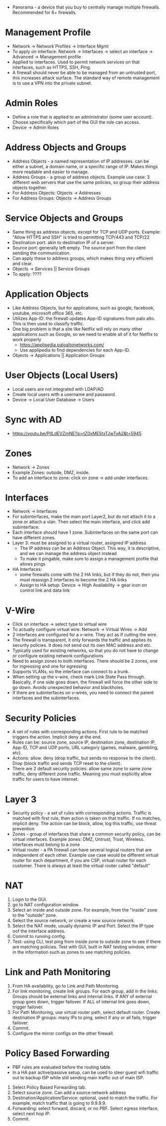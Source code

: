 - Panorama - a device that you buy to centrally manage multiple firewalls. Recommended for 6+ firewalls.

# Management Profile
- Network -> Network Profiles -> Interface Mgmt
- To apply on interface: Network -> Interfaces -> select an interface -> Advanced -> Management profile
- Applied to interfaces. Used to permit network services on that interfaces, such as HTTPS, SSH, Ping. 
- A firewall should never be able to be managed from an untrusted port, this increases attack surface. The standard way of remote management is to use a VPN into the private subnet.

# Admin Roles
- Define a role that is applied to an administrator (some user account). Choose specifically which part of the GUI the role can access.
- Device -> Admin Roles

# Address Objects and Groups
- Address Objects - a named representation of IP addresses. can be either a subnet, a domain name, or a specific range of IP. Makes things more readable and easier to manage.
- Address Groups - a group of address objects. Example use case: 3 different web servers that use the same policies, so group their address objects together.
- For Address Objects: Objects -> Addresses
- For Address Groups: Objects -> Address Groups

# Service Objects and Groups
- Same thing as address objects, except for TCP and UDP ports. Example: "Allow HTTPS and SSH" is tried to permitting TCP/443 and TCP/22
- Destination port: akin to destination IP of a server.
- Source port: generally left empty. The source port from the client sending the communication.
- Can apply these to address groups, which makes thing very efficient and clear.
- Objects -> Services || Service Groups
- To apply: ????

# Application Objects
- Like Address Objects, but for applications, such as google, facebook, youtube, microsoft office 365, etc.
- Utilizes App-ID: the firewall updates App-ID signatures from palo alto. This is then used to classify traffic.
- One big problem is that a site like Netflix will rely on many other applications such as Google, so we need to enable all of it for Netflix to work properly
	- https://applipedia.paloaltonetworks.com/
	- Use applipedia to find dependencies for each App-ID.
- Objects -> Applications || Application Groups

# User Objects (Local Users)
- Local users are not integrated with LDAP/AD
- Create local users with a username and password.
- Device -> Local User Database -> Users

# Sync with AD
- https://youtu.be/PIlLdEVZmNE?si=tZ0xME5txTJwTyA2&t=5945

# Zones
- Network -> Zones
- Example Zones: outside, DMZ, inside.
- To add an interface to zone: click on zone -> add under interfaces.

# Interfaces
- Network -> Interfaces
- For subinterfaces, make the main port Layer2, but do not attach it to a zone or attach a vlan. Then select the main interface, and click add subinterface.
- Each interface should have 1 zone. Subinterfaces on the same port can have different zones.
- Layer 3: must be assigned to a virtual router,  assigned IP address
	- The IP address can be an Address Object. This way, it is descriptive, and we can manage the address object instead
	- To make it pingable, make sure to assign a management profile that allows pings
- HA Interfaces:
	- some firewalls come with the 2 HA links, but if they do not, then you must reassign 2 interfaces to become the 2 HA links
	- Assign to HA setup: Device -> High Availability -> gear icon on control link and data link

# V-Wire
- Click on interface -> select type to virtual wire
- To actually configure virtual wire: Network -> Virtual Wires -> Add
- 2 interfaces are configured for a v-wire. They act as if cutting the wire. 
- The firewall is transparent, it only forwards the traffic and applies its security policies. It does not send out its own MAC address and etc.
- Typically used for existing networks, so that you do not have to change or configure existing network configurations
- Need to assign zones to both interfaces. There should be 2 zones, one for ingressing and one for egressing
- Supports VLANs, so the interface can connect to a trunk.
- When setting up the v-wire, check mark Link State Pass through. Basically, if one side goes down, the firewall will force the other side to go down. Avoids unexpected behavior and blackholes.
- If there are subinterfaces on v-wires, you need to connect the parent interfaces and the subinterfaces.











# Security Policies
- A set of rules with corresponding actions. First rule to be matched triggers the action. Implicit deny at the end. 
- Rules can be: source zone, source IP, destination zone, destination IP, App-ID, TCP and UDP ports, URL category (games, malware, gambling, etc).
- Actions: allow. deny (drop traffic, but sends no response to the client). Drop (block traffic and sends TCP reset to the client).
- There are 2 default security policies: allow same zone to same zone traffic, deny different zone traffic. Meaning you must explicitly allow traffic for users to have internet.


# Layer 3
- Security policy - a set of rules with corresponding actions. Traffic is matched with first rule, then action is taken on that traffic. If no matches, implicit deny. The action can be block, allow, log this traffic, use threat prevention
- Zones - group of interfaces that share a common security policy, can be virtual interfaces. Example zones: DMZ, Untrust, Trust, Wireless. interfaces must belong to a zone
- Virtual router - a PA firewall can have several logical routers that are independent of each other. Example use case would be different virtual router for each department, if you are CSP, virtual router for each customer. There is always at least the virtual router called "default"


# NAT
1. Login to the GUI.
2. go to NAT configuration window.
3. Select an inside and outside zone. For example, from the "inside" zone to the "outside" zone. 
4. Select the source network, or create a new source network.
5. Select the NAT mode, usually dynamic IP and Port. Select the IP type oof the interface address.
6. Commit to running config.
7. Test: using CLI, test ping from inside zone to outside zone to see if there are matching policies. Test with GUI, built in NAT testing window, enter in the information such as zones to see matching policies.


# Link and Path Monitoring
1. From HA availability, go to Link and Path Monitoring.
2. For link monitoring, create link groups. For each group, add in the links. Groups should be external links and internal links. If ANY of external group goes down, trigger failover. If ALL of internal link goes down, trigger failover.
3. For Path Monitoring, use virtual router path, select default router. Create destination IP groups: many IPs to ping, select if any or all fails, trigger failover. 
4. Commit.
5. Configure the mirror configs on the other firewall.

# Policy Based Forwarding
- PBF rules are evaluated before the routing table. 
- In a HA pair active/passive setup, can be used to steer guest wifi traffic out to backup ISP while still sending main traffic out of main ISP.
1. Select Policy Based Forwarding tab.
2. Select source zone. Can add a source network address
3. Destination/Application/Service: optional, used to match the traffic. For example, match traffic that is going to 9.9.9.9.
4. Forwarding: select forward, discard, or no PBF. Select egress interface, select next hop IP.
5. Commit. 